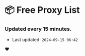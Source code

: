 # :package: Free Proxy List
### Updated every 15 minutes.

- Last updated: `2024-09-15 06:42`

:heart:
